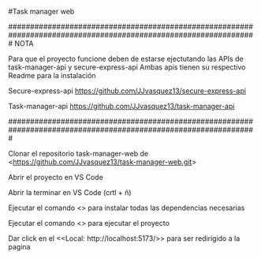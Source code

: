 #Task manager web

#################################################################################################################
NOTA

Para que el proyecto funcione deben de estarse ejectutando las APIs de task-manager-api y secure-express-api
Ambas apis tienen su respectivo Readme para la instalación

Secure-express-api
https://github.com/JJvasquez13/secure-express-api

Task-manager-api
https://github.com/JJvasquez13/task-manager-api

#################################################################################################################

Clonar el repositorio task-manager-web de <<https://github.com/JJvasquez13/task-manager-web.git>>

Abrir el proyecto en VS Code

Abrir la terminar en VS Code (crtl + ñ)

Ejecutar el comando <<npm install>> para instalar todas las dependencias necesarias

Ejecutar el comando <<npm run dev>> para ejecutar el proyecto

Dar click en el <<Local: http://localhost:5173/>> para ser redirigido a la pagina


